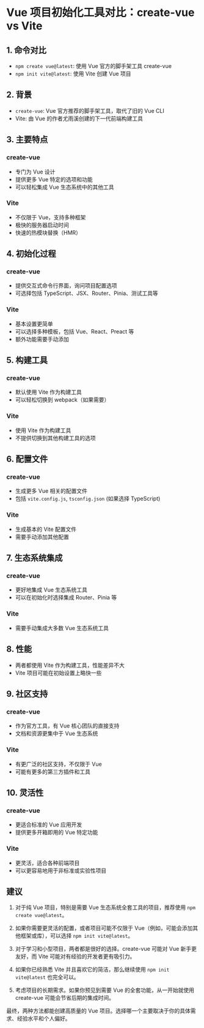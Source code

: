 # Vue 项目初始化工具对比：create-vue vs Vite

## 1. 命令对比

- `npm create vue@latest`: 使用 Vue 官方的脚手架工具 create-vue
- `npm init vite@latest`: 使用 Vite 创建 Vue 项目

## 2. 背景

- `create-vue`: Vue 官方推荐的脚手架工具，取代了旧的 Vue CLI
- Vite: 由 Vue 的作者尤雨溪创建的下一代前端构建工具

## 3. 主要特点

### create-vue
- 专门为 Vue 设计
- 提供更多 Vue 特定的选项和功能
- 可以轻松集成 Vue 生态系统中的其他工具

### Vite
- 不仅限于 Vue，支持多种框架
- 极快的服务器启动时间
- 快速的热模块替换（HMR）

## 4. 初始化过程

### create-vue
- 提供交互式命令行界面，询问项目配置选项
- 可选择包括 TypeScript、JSX、Router、Pinia、测试工具等

### Vite
- 基本设置更简单
- 可以选择多种模板，包括 Vue、React、Preact 等
- 额外功能需要手动添加

## 5. 构建工具

### create-vue
- 默认使用 Vite 作为构建工具
- 可以轻松切换到 webpack（如果需要）

### Vite
- 使用 Vite 作为构建工具
- 不提供切换到其他构建工具的选项

## 6. 配置文件

### create-vue
- 生成更多 Vue 相关的配置文件
- 包括 `vite.config.js`, `tsconfig.json` (如果选择 TypeScript)

### Vite
- 生成基本的 Vite 配置文件
- 需要手动添加其他配置

## 7. 生态系统集成

### create-vue
- 更好地集成 Vue 生态系统工具
- 可以在初始化时选择集成 Router、Pinia 等

### Vite
- 需要手动集成大多数 Vue 生态系统工具

## 8. 性能

- 两者都使用 Vite 作为构建工具，性能差异不大
- Vite 项目可能在初始设置上略快一些

## 9. 社区支持

### create-vue
- 作为官方工具，有 Vue 核心团队的直接支持
- 文档和资源更集中于 Vue 生态系统

### Vite
- 有更广泛的社区支持，不仅限于 Vue
- 可能有更多的第三方插件和工具

## 10. 灵活性

### create-vue
- 更适合标准的 Vue 应用开发
- 提供更多开箱即用的 Vue 特定功能

### Vite
- 更灵活，适合各种前端项目
- 可以更容易地用于非标准或实验性项目

## 建议

1. 对于纯 Vue 项目，特别是需要 Vue 生态系统全套工具的项目，推荐使用 `npm create vue@latest`。

2. 如果你需要更灵活的配置，或者项目可能不仅限于 Vue（例如，可能会添加其他框架或库），可以选择 `npm init vite@latest`。

3. 对于学习和小型项目，两者都是很好的选择。create-vue 可能对 Vue 新手更友好，而 Vite 可能对有经验的开发者更有吸引力。

4. 如果你已经熟悉 Vite 并且喜欢它的简洁，那么继续使用 `npm init vite@latest` 也完全可以。

5. 考虑项目的长期需求。如果你预见到需要 Vue 的全套功能，从一开始就使用 create-vue 可能会节省后期的集成时间。

最终，两种方法都能创建高质量的 Vue 项目。选择哪一个主要取决于你的具体需求、经验水平和个人偏好。
